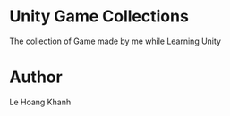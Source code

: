# Unity Game Collections

The collection of Game made by me while Learning Unity

# Author

Le Hoang Khanh
